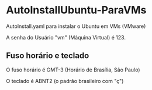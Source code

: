 # AutoInstallUbuntu-ParaVMs
AutoInstall.yaml para instalar o Ubuntu em VMs (VMware)

A senha do Usuário "vm" (Máquina Virtual) é 123.

## Fuso horário e teclado

O fuso horário é GMT-3 (Horário de Brasília, São Paulo)

O teclado é ABNT2 (o padrão brasileiro com "ç")
